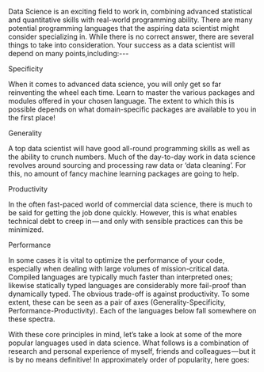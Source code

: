 Data Science is an exciting field to work in, combining advanced statistical and quantitative skills with real-world programming ability. There are many potential programming languages that the aspiring data scientist might consider specializing in.
While there is no correct answer, there are several things to take into consideration. Your success as a data scientist will depend on many points,including:---


Specificity

When it comes to advanced data science, you will only get so far reinventing the wheel each time. Learn to master the various packages and modules offered in your chosen language. The extent to which this is possible depends on what domain-specific packages are available to you in the first place!


Generality

A top data scientist will have good all-round programming skills as well as the ability to crunch numbers. Much of the day-to-day work in data science revolves around sourcing and processing raw data or ‘data cleaning’. For this, no amount of fancy machine learning packages are going to help.


Productivity

In the often fast-paced world of commercial data science, there is much to be said for getting the job done quickly. However, this is what enables technical debt to creep in — and only with sensible practices can this be minimized.


Performance

In some cases it is vital to optimize the performance of your code, especially when dealing with large volumes of mission-critical data. Compiled languages are typically much faster than interpreted ones; likewise statically typed languages are considerably more fail-proof than dynamically typed. The obvious trade-off is against productivity.
To some extent, these can be seen as a pair of axes (Generality-Specificity, Performance-Productivity). Each of the languages below fall somewhere on these spectra.


With these core principles in mind, let’s take a look at some of the more popular languages used in data science. What follows is a combination of research and personal experience of myself, friends and colleagues — but it is by no means definitive! In approximately order of popularity, here goes:
